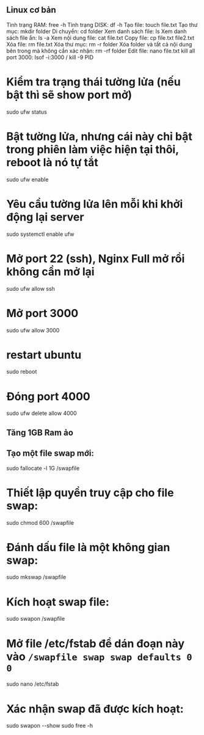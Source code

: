## Linux cơ bản

Tình trạng RAM: free -h
Tình trạng DISK: df -h
Tạo file: touch file.txt
Tạo thư mục: mkdir folder
Di chuyển: cd folder
Xem danh sách file: ls
Xem danh sách file ẩn: ls -a
Xem nội dung file: cat file.txt
Copy file: cp file.txt file2.txt
Xóa file: rm file.txt
Xóa thư mục: rm -r folder
Xóa folder và tất cả nội dung bên trong mà không cần xác nhận: rm -rf folder
Edit file: nano file.txt
kill all port 3000: lsof -i:3000 / kill -9 PID

# Kiểm tra trạng thái tường lửa (nếu bật thì sẽ show port mở)

sudo ufw status

# Bật tường lửa, nhưng cái này chỉ bật trong phiên làm việc hiện tại thôi, reboot là nó tự tắt

sudo ufw enable

# Yêu cầu tường lửa lên mỗi khi khởi động lại server

sudo systemctl enable ufw

# Mở port 22 (ssh), Nginx Full mở rồi không cần mở lại

sudo ufw allow ssh

# Mở port 3000

sudo ufw allow 3000

# restart ubuntu

sudo reboot

# Đóng port 4000

sudo ufw delete allow 4000

## Tăng 1GB Ram ảo

## Tạo một file swap mới:

sudo fallocate -l 1G /swapfile

# Thiết lập quyền truy cập cho file swap:

sudo chmod 600 /swapfile

# Đánh dấu file là một không gian swap:

sudo mkswap /swapfile

# Kích hoạt swap file:

sudo swapon /swapfile

# Mở file /etc/fstab để dán đoạn này vào `/swapfile swap swap defaults 0 0`

sudo nano /etc/fstab

# Xác nhận swap đã được kích hoạt:

sudo swapon --show
sudo free -h</code></pre>
